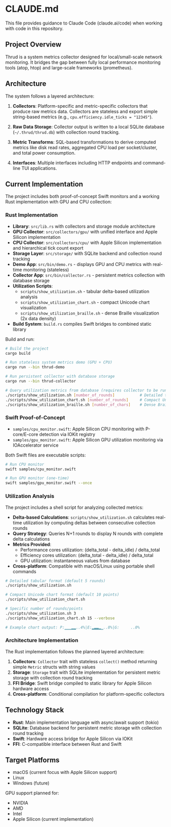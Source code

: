 # CLAUDE.md

This file provides guidance to Claude Code (claude.ai/code) when working with code in this repository.

## Project Overview

Thrud is a system metrics collector designed for local/small-scale network monitoring. It bridges the gap between fully local performance monitoring tools (atop, htop) and large-scale frameworks (prometheus).

## Architecture

The system follows a layered architecture:

1. **Collectors**: Platform-specific and metric-specific collectors that produce raw metrics data. Collectors are stateless and export simple string-based metrics (e.g., `cpu.efficiency.idle_ticks = "12345"`).

2. **Raw Data Storage**: Collector output is written to a local SQLite database (`~/.thrud/thrud.db`) with collection round tracking.

3. **Metric Transforms**: SQL-based transformations to derive computed metrics like disk read rates, aggregated CPU load per socket/cluster, and total power consumption.

4. **Interfaces**: Multiple interfaces including HTTP endpoints and command-line TUI applications.

## Current Implementation

The project includes both proof-of-concept Swift monitors and a working Rust implementation with GPU and CPU collection:

### Rust Implementation

- **Library**: `src/lib.rs` with collectors and storage module architecture
- **GPU Collector**: `src/collectors/gpu/` with unified interface and Apple Silicon implementation
- **CPU Collector**: `src/collectors/cpu/` with Apple Silicon implementation and hierarchical tick count export
- **Storage Layer**: `src/storage/` with SQLite backend and collection round tracking
- **Demo App**: `src/bin/demo.rs` - displays GPU and CPU metrics with real-time monitoring (stateless)
- **Collector App**: `src/bin/collector.rs` - persistent metrics collection with database storage
- **Utilization Scripts**: 
  - `scripts/show_utilization.sh` - tabular delta-based utilization analysis
  - `scripts/show_utilization_chart.sh` - compact Unicode chart visualization
  - `scripts/show_utilization_braille.sh` - dense Braille visualization (2x data density)
- **Build System**: `build.rs` compiles Swift bridges to combined static library

Build and run:
```bash
# Build the project
cargo build

# Run stateless system metrics demo (GPU + CPU)
cargo run --bin thrud-demo

# Run persistent collector with database storage
cargo run --bin thrud-collector

# Query utilization metrics from database (requires collector to be running)
./scripts/show_utilization.sh [number_of_rounds]           # Detailed tabular format
./scripts/show_utilization_chart.sh [number_of_rounds]     # Compact Unicode charts
./scripts/show_utilization_braille.sh [number_of_chars]    # Dense Braille (2x density)
```

### Swift Proof-of-Concept

- `samples/cpu_monitor.swift`: Apple Silicon CPU monitoring with P-core/E-core detection via IOKit registry
- `samples/gpu_monitor.swift`: Apple Silicon GPU utilization monitoring via IOAccelerator service

Both Swift files are executable scripts:

```bash
# Run CPU monitor
swift samples/cpu_monitor.swift

# Run GPU monitor (one-time)
swift samples/gpu_monitor.swift --once
```

### Utilization Analysis

The project includes a shell script for analyzing collected metrics:

- **Delta-based Calculations**: `scripts/show_utilization.sh` calculates real-time utilization by computing deltas between consecutive collection rounds
- **Query Strategy**: Queries N+1 rounds to display N rounds with complete delta calculations
- **Metrics Provided**: 
  - Performance cores utilization: (delta_total - delta_idle) / delta_total
  - Efficiency cores utilization: (delta_total - delta_idle) / delta_total  
  - GPU utilization: instantaneous values from database
- **Cross-platform**: Compatible with macOS/Linux using portable shell commands

```bash
# Detailed tabular format (default 5 rounds)
./scripts/show_utilization.sh

# Compact Unicode chart format (default 10 points)
./scripts/show_utilization_chart.sh

# Specific number of rounds/points
./scripts/show_utilization.sh 3
./scripts/show_utilization_chart.sh 15 --verbose

# Example chart output: P:▁▁▁▂▂..4%|E:▂▃▃▂▁..8%|G:     ..0%
```

### Architecture Implementation

The Rust implementation follows the planned layered architecture:

1. **Collectors**: `Collector` trait with stateless `collect()` method returning simple `Metric` structs with string values
2. **Storage**: `Storage` trait with SQLite implementation for persistent metric storage with collection round tracking
3. **FFI Bridge**: Swift bridge compiled to static library for Apple Silicon hardware access
4. **Cross-platform**: Conditional compilation for platform-specific collectors

## Technology Stack

- **Rust**: Main implementation language with async/await support (tokio)
- **SQLite**: Database backend for persistent metric storage with collection round tracking
- **Swift**: Hardware access bridge for Apple Silicon via IOKit
- **FFI**: C-compatible interface between Rust and Swift

## Target Platforms

- macOS (current focus with Apple Silicon support)
- Linux
- Windows (future)

GPU support planned for:
- NVIDIA
- AMD  
- Intel
- Apple Silicon (current implementation)